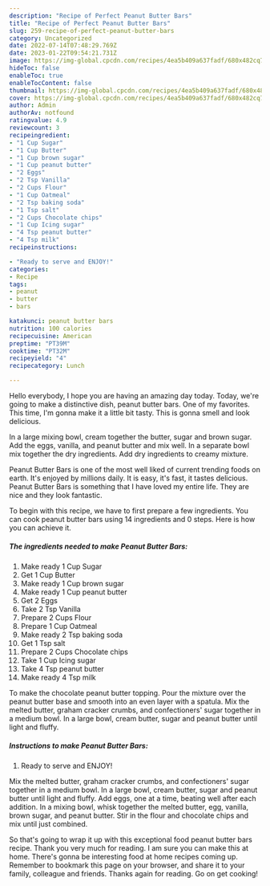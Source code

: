 ```yaml
---
description: "Recipe of Perfect Peanut Butter Bars"
title: "Recipe of Perfect Peanut Butter Bars"
slug: 259-recipe-of-perfect-peanut-butter-bars
category: Uncategorized
date: 2022-07-14T07:48:29.769Z
date: 2023-01-22T09:54:21.731Z
image: https://img-global.cpcdn.com/recipes/4ea5b409a637fadf/680x482cq70/peanut-butter-bars-recipe-main-photo.jpg
hideToc: false
enableToc: true
enableTocContent: false
thumbnail: https://img-global.cpcdn.com/recipes/4ea5b409a637fadf/680x482cq70/peanut-butter-bars-recipe-main-photo.jpg
cover: https://img-global.cpcdn.com/recipes/4ea5b409a637fadf/680x482cq70/peanut-butter-bars-recipe-main-photo.jpg
author: Admin
authorAv: notfound
ratingvalue: 4.9
reviewcount: 3
recipeingredient:
- "1 Cup Sugar"
- "1 Cup Butter"
- "1 Cup brown sugar"
- "1 Cup peanut butter"
- "2 Eggs"
- "2 Tsp Vanilla"
- "2 Cups Flour"
- "1 Cup Oatmeal"
- "2 Tsp baking soda"
- "1 Tsp salt"
- "2 Cups Chocolate chips"
- "1 Cup Icing sugar"
- "4 Tsp peanut butter"
- "4 Tsp milk"
recipeinstructions:

- "Ready to serve and ENJOY!"
categories:
- Recipe
tags:
- peanut
- butter
- bars

katakunci: peanut butter bars 
nutrition: 100 calories
recipecuisine: American
preptime: "PT39M"
cooktime: "PT32M"
recipeyield: "4"
recipecategory: Lunch

---
```



Hello everybody, I hope you are having an amazing day today. Today, we're going to make a distinctive dish, peanut butter bars. One of my favorites. This time, I'm gonna make it a little bit tasty. This is gonna smell and look delicious.

In a large mixing bowl, cream together the butter, sugar and brown sugar. Add the eggs, vanilla, and peanut butter and mix well. In a separate bowl mix together the dry ingredients. Add dry ingredients to creamy mixture.

Peanut Butter Bars is one of the most well liked of current trending foods on earth. It's enjoyed by millions daily. It is easy, it's fast, it tastes delicious. Peanut Butter Bars is something that I have loved my entire life. They are nice and they look fantastic.


To begin with this recipe, we have to first prepare a few ingredients. You can cook peanut butter bars using 14 ingredients and 0 steps. Here is how you can achieve it.

<!--inarticleads1-->

##### The ingredients needed to make Peanut Butter Bars:

1. Make ready 1 Cup Sugar
1. Get 1 Cup Butter
1. Make ready 1 Cup brown sugar
1. Make ready 1 Cup peanut butter
1. Get 2 Eggs
1. Take 2 Tsp Vanilla
1. Prepare 2 Cups Flour
1. Prepare 1 Cup Oatmeal
1. Make ready 2 Tsp baking soda
1. Get 1 Tsp salt
1. Prepare 2 Cups Chocolate chips
1. Take 1 Cup Icing sugar
1. Take 4 Tsp peanut butter
1. Make ready 4 Tsp milk


To make the chocolate peanut butter topping. Pour the mixture over the peanut butter base and smooth into an even layer with a spatula. Mix the melted butter, graham cracker crumbs, and confectioners&#39; sugar together in a medium bowl. In a large bowl, cream butter, sugar and peanut butter until light and fluffy. 

<!--inarticleads2-->

##### Instructions to make Peanut Butter Bars:


1. Ready to serve and ENJOY!

Mix the melted butter, graham cracker crumbs, and confectioners&#39; sugar together in a medium bowl. In a large bowl, cream butter, sugar and peanut butter until light and fluffy. Add eggs, one at a time, beating well after each addition. In a mixing bowl, whisk together the melted butter, egg, vanilla, brown sugar, and peanut butter. Stir in the flour and chocolate chips and mix until just combined. 

So that's going to wrap it up with this exceptional food peanut butter bars recipe. Thank you very much for reading. I am sure you can make this at home. There's gonna be interesting food at home recipes coming up. Remember to bookmark this page on your browser, and share it to your family, colleague and friends. Thanks again for reading. Go on get cooking!
